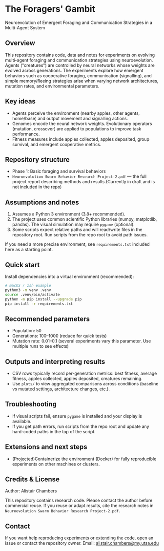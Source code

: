 # The Foragers' Gambit

Neuroevolution of Emergent Foraging and Communication Strategies in a Multi-Agent System

## Overview

This repository contains code, data and notes for experiments on evolving multi-agent foraging and communication strategies using neuroevolution. Agents ("creatures") are controlled by neural networks whose weights are evolved across generations. The experiments explore how emergent behaviors such as cooperative foraging, communication (signalling), and simple memory/fleeing strategies arise when varying network architectures, mutation rates, and environmental parameters.



## Key ideas

- Agents perceive the environment (nearby apples, other agents, home/base) and output movement and signalling actions.
- Genomes encode the neural network weights. Evolutionary operators (mutation, crossover) are applied to populations to improve task performance.
- Fitness measures include apples collected, apples deposited, group survival, and emergent cooperative metrics.

## Repository structure
- Phase 1: Basic foraging and survival behaviors
- `Neuroevolution Swarm Behavior Research Project-2.pdf` — the full project report describing methods and results.(Currently in draft and is not included in the repo)

## Assumptions and notes

1. Assumes a Python 3 environment (3.8+ recommended).
2. The project uses common scientific Python libraries (numpy, matplotlib, pandas). The visual simulation may require `pygame` (optional).
3. Some scripts expect relative paths and will read/write files in the repository root. Run scripts from the repo root to avoid path issues.

If you need a more precise environment, see `requirements.txt` included here as a starting point.

## Quick start

Install dependencies into a virtual environment (recommended):

```bash
# macOS / zsh example
python3 -m venv .venv
source .venv/bin/activate
python -m pip install --upgrade pip
pip install -r requirements.txt
```

## Recommended parameters 

- Population: 50
- Generations: 100–1000 (reduce for quick tests)
- Mutation rate: 0.01–0.1 (several experiments vary this parameter. Use multiple runs to see effects)


## Outputs and interpreting results

- CSV rows typically record per-generation metrics: best fitness, average fitness, apples collected, apples deposited, creatures remaining.
- Use `plots/` to view aggregated comparisons across conditions (baseline vs mutated settings, architecture changes, etc.).

## Troubleshooting

- If visual scripts fail, ensure `pygame` is installed and your display is available.
- If you get path errors, run scripts from the repo root and update any hard-coded paths in the top of the script.

## Extensions and next steps

- (Projected)Containerize the environment (Docker) for fully reproducible experiments on other machines or clusters.

## Credits & License

Author: Alistair Chambers 

This repository contains research code. Please contact the author before commercial reuse. If you reuse or adapt results, cite the research notes in `Neuroevolution Swarm Behavior Research Project-2.pdf`.

## Contact

If you want help reproducing experiments or extending the code, open an issue or contact the repository owner.
Email: alistair.chambers@my.utsa.edu